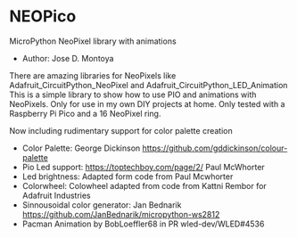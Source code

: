 # NEOPico
MicroPython NeoPixel library with animations

* Author: Jose D. Montoya




There are amazing libraries for NeoPixels like Adafruit_CircuitPython_NeoPixel and Adafruit_CircuitPython_LED_Animation
This is a simple library to show how to use PIO and animations with NeoPixels. Only for use in my own DIY projects at home.
Only tested with a Raspberry Pi Pico and a 16 NeoPixel ring.

Now including rudimentary support for color palette creation
* Color Palette: George Dickinson  https://github.com/gddickinson/colour-palette
* Pio Led support: https://toptechboy.com/page/2/ Paul McWhorter
* Led brightness:  Adapted form code from Paul Mcwhorter
* Colorwheel: Colowheel adapted from code from Kattni Rembor for Adafruit Industries
* Sinnousoidal color generator: Jan Bednarik https://github.com/JanBednarik/micropython-ws2812
* Pacman Animation by BobLoeffler68 in PR wled-dev/WLED#4536




